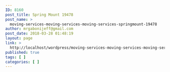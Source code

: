 ```yaml
---
ID: 8160
post_title: Spring Mount 19478
post_name: >
  moving-services-moving-services-moving-services-springmount-19478
author: mrgabonijeff@gmail.com
post_date: 2018-03-28 01:48:19
layout: page
link: >
  http://localhost/wordpress/moving-services-moving-services-moving-services-springmount-19478/
published: true
tags: [ ]
categories: [ ]
---
```

